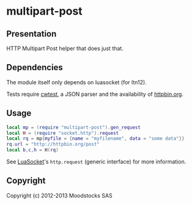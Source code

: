 # multipart-post

## Presentation

HTTP Multipart Post helper that does just that.

## Dependencies

The module itself only depends on luasocket (for ltn12).

Tests require [cwtest](https://github.com/catwell/cwtest), a JSON parser
and the availability of [httpbin.org](http://httpbin.org).

## Usage

```lua
local mp = (require "multipart-post").gen_request
local H = (require "socket.http").request
local rq = mp{myfile = {name = "myfilename", data = "some data"}}
rq.url = "http://httpbin.org/post"
local b,c,h = H(rq)
```

See [LuaSocket](http://w3.impa.br/~diego/software/luasocket/http.html)'s
`http.request` (generic interface) for more information.

## Copyright

Copyright (c) 2012-2013 Moodstocks SAS
